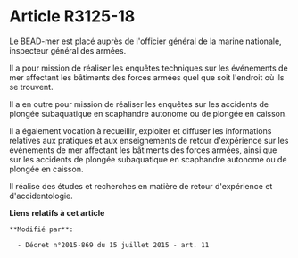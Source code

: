 # Article R3125-18

Le BEAD-mer est placé auprès de l'officier général de la marine nationale, inspecteur général des armées.

Il a pour mission de réaliser les enquêtes techniques sur les événements de mer affectant les bâtiments des forces armées
quel que soit l'endroit où ils se trouvent.

Il a en outre pour mission de réaliser les enquêtes sur les accidents de plongée subaquatique en scaphandre autonome ou de
plongée en caisson.

Il a également vocation à recueillir, exploiter et diffuser les informations relatives aux pratiques et aux enseignements de
retour d'expérience sur les événements de mer affectant les bâtiments des forces armées, ainsi que sur les accidents de
plongée subaquatique en scaphandre autonome ou de plongée en caisson. 

Il réalise des études et recherches en matière de retour d'expérience et d'accidentologie.

**Liens relatifs à cet article**

	**Modifié par**:

	  - Décret n°2015-869 du 15 juillet 2015 - art. 11
